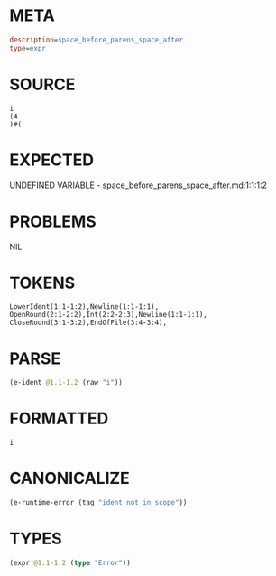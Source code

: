 # META
~~~ini
description=space_before_parens_space_after
type=expr
~~~
# SOURCE
~~~roc
i
(4
)#(
~~~
# EXPECTED
UNDEFINED VARIABLE - space_before_parens_space_after.md:1:1:1:2
# PROBLEMS
NIL
# TOKENS
~~~zig
LowerIdent(1:1-1:2),Newline(1:1-1:1),
OpenRound(2:1-2:2),Int(2:2-2:3),Newline(1:1-1:1),
CloseRound(3:1-3:2),EndOfFile(3:4-3:4),
~~~
# PARSE
~~~clojure
(e-ident @1.1-1.2 (raw "i"))
~~~
# FORMATTED
~~~roc
i
~~~
# CANONICALIZE
~~~clojure
(e-runtime-error (tag "ident_not_in_scope"))
~~~
# TYPES
~~~clojure
(expr @1.1-1.2 (type "Error"))
~~~
